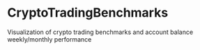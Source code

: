 # CryptoTradingBenchmarks
Visualization of crypto trading benchmarks and account balance weekly/monthly performance

